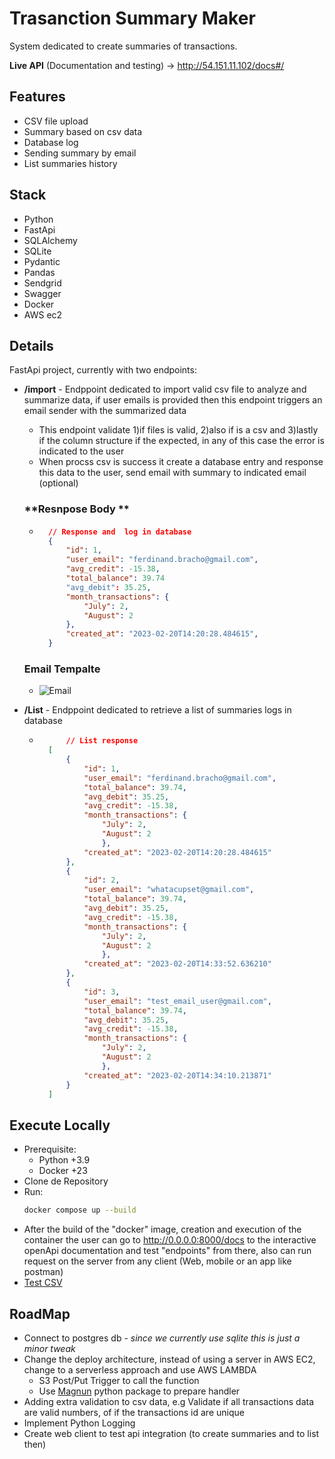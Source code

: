 # Trasanction Summary Maker

System dedicated to create summaries of transactions.

**Live API** (Documentation and testing) -> http://54.151.11.102/docs#/

## **Features**
- CSV file upload
- Summary based on csv data
- Database log
- Sending summary by email
- List summaries history


## **Stack**
- Python
- FastApi
- SQLAlchemy
- SQLite
- Pydantic
- Pandas
- Sendgrid
- Swagger
- Docker
- AWS ec2


## **Details**
FastApi project, currently with two endpoints:
- **/import** - Endppoint dedicated to import valid csv file to analyze and summarize data, if user emails is provided then this endpoint triggers an email sender with the summarized data

    - This endpoint validate 1)if files is valid, 2)also if is a csv and 3)lastly if the column structure if the expected, in any of this case the error is indicated to the user
    - When procss csv is success it create a database entry and response this data to the user, send email with summary to indicated email (optional)
   ### **Resnpose Body **
   -  ``` json
        // Response and  log in database
        {
            "id": 1,
            "user_email": "ferdinand.bracho@gmail.com",
            "avg_credit": -15.38,
            "total_balance": 39.74
            "avg_debit": 35.25,
            "month_transactions": {
                "July": 2,
                "August": 2
            },
            "created_at": "2023-02-20T14:20:28.484615",
        }
        ```


  ### **Email Tempalte**
  - ![Email](https://github.com/ferdinandbracho/transaction_summary_maker/blob/5f36ada17039b28809b8d827ef0b00840793ffcd/docs_img/Screenshot%20from%202023-02-22%2009-35-40.png)

- **/List** - Endppoint dedicated to retrieve a list of summaries logs in database
    - ``` json
            // List response
        [
            {
                "id": 1,
                "user_email": "ferdinand.bracho@gmail.com",
                "total_balance": 39.74,
                "avg_debit": 35.25,
                "avg_credit": -15.38,
                "month_transactions": {
                    "July": 2,
                    "August": 2
                    },
                "created_at": "2023-02-20T14:20:28.484615"
            },
            {
                "id": 2,
                "user_email": "whatacupset@gmail.com",
                "total_balance": 39.74,
                "avg_debit": 35.25,
                "avg_credit": -15.38,
                "month_transactions": {
                    "July": 2,
                    "August": 2
                    },
                "created_at": "2023-02-20T14:33:52.636210"
            },
            {
                "id": 3,
                "user_email": "test_email_user@gmail.com",
                "total_balance": 39.74,
                "avg_debit": 35.25,
                "avg_credit": -15.38,
                "month_transactions": {
                    "July": 2,
                    "August": 2
                    },
                "created_at": "2023-02-20T14:34:10.213871"
            }
        ]
        ```

## Execute Locally
- Prerequisite:
    - Python +3.9
    - Docker +23
- Clone de Repository
- Run:
    ``` sh
    docker compose up --build
    ```
- After the build of the "docker" image, creation and execution of the container the user can go to http://0.0.0.0:8000/docs to the interactive openApi documentation and test "endpoints" from there, also can run request on the server from any client (Web, mobile or an app like postman)
- [Test CSV](https://github.com/ferdinandbracho/transaction_summary_maker/blob/0bf4dd6ba3dcf627160c6220ed0a1dac4ec27910/test.csv)

## RoadMap
- Connect to postgres db - *since we currently use sqlite this is just a minor tweak*
- Change the deploy architecture, instead of using a server in AWS EC2, change to a serverless approach and use AWS LAMBDA
    - S3 Post/Put Trigger to call the function
    - Use [Magnun](https://pypi.org/project/magnum/) python package to prepare handler
- Adding extra validation to csv data, e.g Validate if all transactions data are valid numbers, of if the transactions id are unique
- Implement Python Logging
- Create web client to test api integration (to create summaries and to list then)
